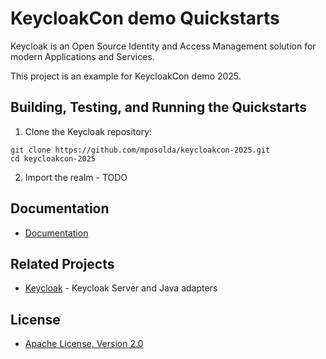 # <span>KeycloakCon demo</span> Quickstarts

<span>Keycloak</span> is an Open Source Identity and Access Management solution for modern Applications and Services.

This project is an example for KeycloakCon demo 2025.

## Building, Testing, and Running the Quickstarts

1) Clone the Keycloak repository:

```
git clone https://github.com/mposolda/keycloakcon-2025.git
cd keycloakcon-2025
```

2) Import the realm - TODO





## Documentation

* [Documentation](https://www.keycloak.org/documentation.html)

## Related Projects

* [Keycloak](https://github.com/keycloak/keycloak) - Keycloak Server and Java adapters

## License

* [Apache License, Version 2.0](https://www.apache.org/licenses/LICENSE-2.0)

